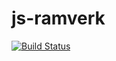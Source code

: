 # js-ramverk

[![Build Status](https://travis-ci.org/knasenn/jsramverk_kmom04_back.svg?branch=master)](https://travis-ci.org/knasenn/jsramverk_kmom04_back)
